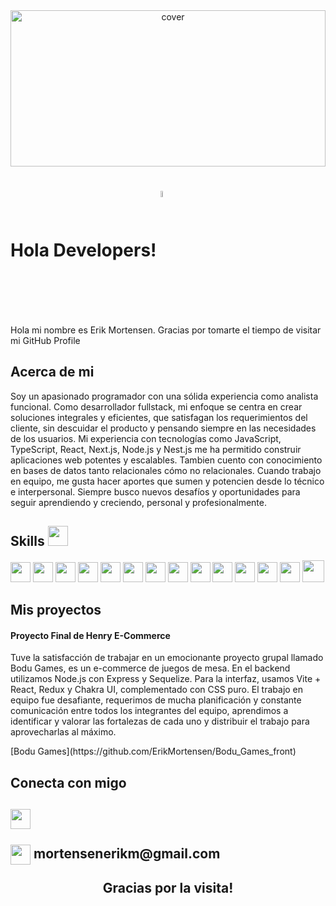 <div align="center">
<img width="100%" height = "250px" src="https://i0.wp.com/cinde.es/blog/wp-content/uploads/2017/10/giphy.gif?resize=500%2C281" alt="cover" />
</div>

<h1> Hola  Developers! <img width="5%" align="center" alt="Github" src="https://www.it-labs.com/wp-content/uploads/2023/05/GitHub-Copilot-logo-1040x650-1.png" /></h1> 
<p align='center'>

</p>
<div size='20px'> Hola mi nombre es Erik Mortensen. Gracias por tomarte el tiempo de visitar mi GitHub Profile 
</div>

<h2> Acerca de mi </h2>
Soy un apasionado programador con una sólida experiencia como analista funcional. 
Como desarrollador fullstack, mi enfoque se centra en crear soluciones integrales y eficientes, que satisfagan los requerimientos del cliente, sin descuidar el producto y pensando siempre en las necesidades de los usuarios.
Mi experiencia con tecnologías como JavaScript, TypeScript, React, Next.js, Node.js y Nest.js me ha permitido construir aplicaciones web potentes y escalables. Tambien cuento con conocimiento en bases de datos tanto relacionales cómo no relacionales.
Cuando trabajo en equipo, me gusta hacer aportes que sumen y potencien desde lo técnico e interpersonal.
Siempre busco nuevos desafíos y oportunidades para seguir aprendiendo y creciendo, personal y profesionalmente. 

<br>
<h2> Skills <img src = "https://media2.giphy.com/media/QssGEmpkyEOhBCb7e1/giphy.gif?cid=ecf05e47a0n3gi1bfqntqmob8g9aid1oyj2wr3ds3mg700bl&rid=giphy.gif" width = 32px> </h2>
<p>
<img width ='32px' src ='https://raw.githubusercontent.com/rahulbanerjee26/githubAboutMeGenerator/main/icons/reactjs.svg'>
<img width ='32px' src ='https://raw.githubusercontent.com/rahulbanerjee26/githubAboutMeGenerator/main/icons/javascript.svg'>
<img width ='32px' src ='https://upload.wikimedia.org/wikipedia/commons/thumb/4/4c/Typescript_logo_2020.svg/1024px-Typescript_logo_2020.svg.png'>
<img width ='32px' src ='https://cdn.icon-icons.com/icons2/2148/PNG/512/nextjs_icon_132160.png'>
<img width ='32px' src ='https://raw.githubusercontent.com/rahulbanerjee26/githubAboutMeGenerator/main/icons/css.svg'>
<img width ='32px' src ='https://raw.githubusercontent.com/rahulbanerjee26/githubAboutMeGenerator/main/icons/express.svg'>
<img width ='32px' src ='https://raw.githubusercontent.com/rahulbanerjee26/githubAboutMeGenerator/main/icons/firebase.svg'>
<img width ='32px' src ='https://raw.githubusercontent.com/rahulbanerjee26/githubAboutMeGenerator/main/icons/git.svg'>
<img width ='32px' src ='https://raw.githubusercontent.com/rahulbanerjee26/githubAboutMeGenerator/main/icons/github.svg'>
<img width ='32px' src ='https://raw.githubusercontent.com/rahulbanerjee26/githubAboutMeGenerator/main/icons/html.svg'>
<img width ='32px' src ='https://raw.githubusercontent.com/rahulbanerjee26/githubAboutMeGenerator/main/icons/postman.svg'>
<img width ='32px' src ='https://raw.githubusercontent.com/rahulbanerjee26/githubAboutMeGenerator/main/icons/redux.svg'>
<img width ='32px' src ='https://raw.githubusercontent.com/rahulbanerjee26/githubAboutMeGenerator/main/icons/postgresql.svg'>
<img width ='35px' src ='https://w7.pngwing.com/pngs/54/524/png-transparent-figma-app-logo-tech-companies-thumbnail.png'>
</p>

<h2> Mis proyectos </h2>
<h4> Proyecto Final de Henry E-Commerce </h4>
<p>Tuve la satisfacción de trabajar en un emocionante proyecto grupal llamado Bodu Games, es un e-commerce de juegos de mesa. En el backend utilizamos Node.js con Express y Sequelize. Para la interfaz, usamos Vite + React, Redux y Chakra UI, complementado con CSS puro. El trabajo en equipo fue desafiante, requerimos de mucha planificación y constante comunicación entre todos los integrantes del equipo, aprendimos a identificar y valorar las fortalezas de cada uno y distribuir el trabajo para aprovecharlas al máximo.</p>
[Bodu Games](https://github.com/ErikMortensen/Bodu_Games_front)
<br>
<h2> Conecta con migo <h2>
<a href = 'https://www.linkedin.com/in/erik-mortensen-fullstack-developer/'> <img width = '32px' align= 'center' src="https://raw.githubusercontent.com/rahulbanerjee26/githubAboutMeGenerator/main/icons/linked-in-alt.svg"/></a> 
<br>
<br>
<img width = '32px' align= 'center' src="https://cdn4.iconfinder.com/data/icons/social-media-logos-6/512/112-gmail_email_mail-512.png"/>
mortensenerikm@gmail.com
<br>
<br>
<!-- <h2> My Projects  <img src = "https://media1.giphy.com/media/JZ40cnfnN11KycrvMF/giphy.gif?cid=ecf05e47a0n3gi1bfqntqmob8g9aid1oyj2wr3ds3mg700bl&rid=giphy.gif" width = 70px> </h2>
<br>
<img align="left" src=""/>
      <img align="center" src=""/>
      <img align="right" src=""/> -->
<footer align='center'>Gracias por la visita!</footer>

      

    
